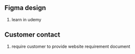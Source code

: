 
## Figma design
1. learn in udemy

## Customer contact 
1. require customer to provide website requirement document